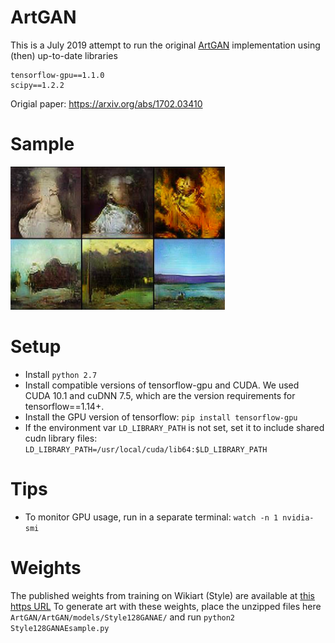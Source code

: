 # ArtGAN
This is a July 2019 attempt to run the original [ArtGAN](https://github.com/cs-chan/ArtGAN) implementation using (then) up-to-date libraries 
```
tensorflow-gpu==1.1.0
scipy==1.2.2
```
Origial paper: https://arxiv.org/abs/1702.03410

# Sample

![sample_image](ArtGAN/genimgs/Style128GANAEsample/style_sample_128x128.png)


# Setup
- Install `python 2.7`
- Install compatible versions of tensorflow-gpu and CUDA. We used CUDA 10.1 and cuDNN 7.5, which are the version requirements for tensorflow==1.14+.
- Install the GPU version of tensorflow: `pip install tensorflow-gpu`
- If the environment var `LD_LIBRARY_PATH` is not set, set it to include shared cudn library files: `LD_LIBRARY_PATH=/usr/local/cuda/lib64:$LD_LIBRARY_PATH` 

# Tips
- To monitor GPU usage, run in a separate terminal:
`watch -n 1 nvidia-smi`

# Weights
The published weights from training on Wikiart (Style) are available at [this https URL](https://drive.google.com/file/d/1PL9zC9i9Cww8sD2uq00el1fz5HjeTlaP/view?usp=sharing)
To generate art with these weights, place the unzipped files here `ArtGAN/ArtGAN/models/Style128GANAE/` and run `python2 Style128GANAEsample.py`
